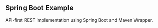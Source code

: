 Spring Boot Example
-------------------

API-first REST implementation using Spring Boot and Maven Wrapper.